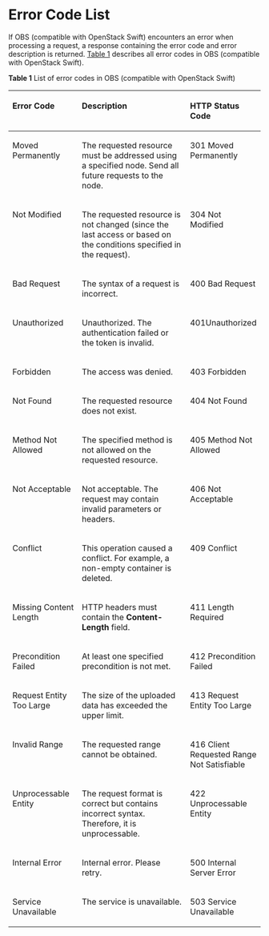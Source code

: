 # Error Code List<a name="obs_03_0013"></a>

If OBS \(compatible with OpenStack Swift\) encounters an error when processing a request, a response containing the error code and error description is returned.  [Table 1](error-code-list.md#table30733758)  describes all error codes in OBS \(compatible with OpenStack Swift\).

**Table  1**  List of error codes in OBS \(compatible with OpenStack Swift\)

<a name="table30733758"></a>
<table><thead align="left"><tr id="row56417443"><th class="cellrowborder" valign="top" width="27.852785278527854%" id="mcps1.2.4.1.1"><p id="p33985582"><a name="p33985582"></a><a name="p33985582"></a>Error Code</p>
</th>
<th class="cellrowborder" valign="top" width="45.904590459045906%" id="mcps1.2.4.1.2"><p id="p33314938"><a name="p33314938"></a><a name="p33314938"></a>Description</p>
</th>
<th class="cellrowborder" valign="top" width="26.242624262426244%" id="mcps1.2.4.1.3"><p id="p41181705"><a name="p41181705"></a><a name="p41181705"></a>HTTP Status Code</p>
</th>
</tr>
</thead>
<tbody><tr id="row4947497295325"><td class="cellrowborder" valign="top" width="27.852785278527854%" headers="mcps1.2.4.1.1 "><p id="p5371389395339"><a name="p5371389395339"></a><a name="p5371389395339"></a>Moved Permanently</p>
</td>
<td class="cellrowborder" valign="top" width="45.904590459045906%" headers="mcps1.2.4.1.2 "><p id="p5585811195339"><a name="p5585811195339"></a><a name="p5585811195339"></a>The requested resource must be addressed using a specified node. Send all future requests to the node.</p>
</td>
<td class="cellrowborder" valign="top" width="26.242624262426244%" headers="mcps1.2.4.1.3 "><p id="p2821317095339"><a name="p2821317095339"></a><a name="p2821317095339"></a>301 Moved Permanently</p>
</td>
</tr>
<tr id="row2578060295520"><td class="cellrowborder" valign="top" width="27.852785278527854%" headers="mcps1.2.4.1.1 "><p id="p785402295520"><a name="p785402295520"></a><a name="p785402295520"></a>Not Modified</p>
</td>
<td class="cellrowborder" valign="top" width="45.904590459045906%" headers="mcps1.2.4.1.2 "><p id="p326046869577"><a name="p326046869577"></a><a name="p326046869577"></a>The requested resource is not changed (since the last access or based on the conditions specified in the request).</p>
</td>
<td class="cellrowborder" valign="top" width="26.242624262426244%" headers="mcps1.2.4.1.3 "><p id="p5774263995520"><a name="p5774263995520"></a><a name="p5774263995520"></a>304 Not Modified</p>
</td>
</tr>
<tr id="row6566625616251"><td class="cellrowborder" valign="top" width="27.852785278527854%" headers="mcps1.2.4.1.1 "><p id="p1736655116251"><a name="p1736655116251"></a><a name="p1736655116251"></a>Bad Request</p>
</td>
<td class="cellrowborder" valign="top" width="45.904590459045906%" headers="mcps1.2.4.1.2 "><p id="p6451335316251"><a name="p6451335316251"></a><a name="p6451335316251"></a>The syntax of a request is incorrect.</p>
</td>
<td class="cellrowborder" valign="top" width="26.242624262426244%" headers="mcps1.2.4.1.3 "><p id="p5819912016251"><a name="p5819912016251"></a><a name="p5819912016251"></a>400 Bad Request</p>
</td>
</tr>
<tr id="row5079978216247"><td class="cellrowborder" valign="top" width="27.852785278527854%" headers="mcps1.2.4.1.1 "><p id="p2114171616247"><a name="p2114171616247"></a><a name="p2114171616247"></a>Unauthorized</p>
</td>
<td class="cellrowborder" valign="top" width="45.904590459045906%" headers="mcps1.2.4.1.2 "><p id="p3475744616247"><a name="p3475744616247"></a><a name="p3475744616247"></a>Unauthorized. The authentication failed or the token is invalid.</p>
</td>
<td class="cellrowborder" valign="top" width="26.242624262426244%" headers="mcps1.2.4.1.3 "><p id="p6388976516247"><a name="p6388976516247"></a><a name="p6388976516247"></a>401Unauthorized</p>
</td>
</tr>
<tr id="row129792029490"><td class="cellrowborder" valign="top" width="27.852785278527854%" headers="mcps1.2.4.1.1 "><p id="p329382789498"><a name="p329382789498"></a><a name="p329382789498"></a>Forbidden</p>
</td>
<td class="cellrowborder" valign="top" width="45.904590459045906%" headers="mcps1.2.4.1.2 "><p id="p507548299498"><a name="p507548299498"></a><a name="p507548299498"></a>The access was denied.</p>
</td>
<td class="cellrowborder" valign="top" width="26.242624262426244%" headers="mcps1.2.4.1.3 "><p id="p175005059498"><a name="p175005059498"></a><a name="p175005059498"></a>403 Forbidden</p>
</td>
</tr>
<tr id="row41964036101550"><td class="cellrowborder" valign="top" width="27.852785278527854%" headers="mcps1.2.4.1.1 "><p id="p43643764101550"><a name="p43643764101550"></a><a name="p43643764101550"></a>Not Found</p>
</td>
<td class="cellrowborder" valign="top" width="45.904590459045906%" headers="mcps1.2.4.1.2 "><p id="p45483976101550"><a name="p45483976101550"></a><a name="p45483976101550"></a>The requested resource does not exist.</p>
</td>
<td class="cellrowborder" valign="top" width="26.242624262426244%" headers="mcps1.2.4.1.3 "><p id="p60323433101550"><a name="p60323433101550"></a><a name="p60323433101550"></a>404 Not Found</p>
</td>
</tr>
<tr id="row6242678394912"><td class="cellrowborder" valign="top" width="27.852785278527854%" headers="mcps1.2.4.1.1 "><p id="p915417594926"><a name="p915417594926"></a><a name="p915417594926"></a>Method Not Allowed</p>
</td>
<td class="cellrowborder" valign="top" width="45.904590459045906%" headers="mcps1.2.4.1.2 "><p id="p329069194926"><a name="p329069194926"></a><a name="p329069194926"></a>The specified method is not allowed on the requested resource.</p>
</td>
<td class="cellrowborder" valign="top" width="26.242624262426244%" headers="mcps1.2.4.1.3 "><p id="p6521941294926"><a name="p6521941294926"></a><a name="p6521941294926"></a>405 Method Not Allowed</p>
</td>
</tr>
<tr id="row629030216328"><td class="cellrowborder" valign="top" width="27.852785278527854%" headers="mcps1.2.4.1.1 "><p id="p3975244516328"><a name="p3975244516328"></a><a name="p3975244516328"></a>Not Acceptable</p>
</td>
<td class="cellrowborder" valign="top" width="45.904590459045906%" headers="mcps1.2.4.1.2 "><p id="p6583150116328"><a name="p6583150116328"></a><a name="p6583150116328"></a>Not acceptable. The request may contain invalid parameters or headers.</p>
</td>
<td class="cellrowborder" valign="top" width="26.242624262426244%" headers="mcps1.2.4.1.3 "><p id="p3075138216328"><a name="p3075138216328"></a><a name="p3075138216328"></a>406 Not Acceptable</p>
</td>
</tr>
<tr id="row5812035916332"><td class="cellrowborder" valign="top" width="27.852785278527854%" headers="mcps1.2.4.1.1 "><p id="p1012863516332"><a name="p1012863516332"></a><a name="p1012863516332"></a>Conflict</p>
</td>
<td class="cellrowborder" valign="top" width="45.904590459045906%" headers="mcps1.2.4.1.2 "><p id="p1511313616332"><a name="p1511313616332"></a><a name="p1511313616332"></a>This operation caused a conflict. For example, a non-empty container is deleted.</p>
</td>
<td class="cellrowborder" valign="top" width="26.242624262426244%" headers="mcps1.2.4.1.3 "><p id="p1620452616332"><a name="p1620452616332"></a><a name="p1620452616332"></a>409 Conflict</p>
</td>
</tr>
<tr id="row18155865"><td class="cellrowborder" valign="top" width="27.852785278527854%" headers="mcps1.2.4.1.1 "><p id="p191517979501"><a name="p191517979501"></a><a name="p191517979501"></a>Missing Content Length</p>
</td>
<td class="cellrowborder" valign="top" width="45.904590459045906%" headers="mcps1.2.4.1.2 "><p id="p77917539501"><a name="p77917539501"></a><a name="p77917539501"></a>HTTP headers must contain the <strong id="b29365919"><a name="b29365919"></a><a name="b29365919"></a>Content-Length</strong> field.</p>
</td>
<td class="cellrowborder" valign="top" width="26.242624262426244%" headers="mcps1.2.4.1.3 "><p id="p271522579501"><a name="p271522579501"></a><a name="p271522579501"></a>411 Length Required</p>
</td>
</tr>
<tr id="row4485256995019"><td class="cellrowborder" valign="top" width="27.852785278527854%" headers="mcps1.2.4.1.1 "><p id="p1757512495024"><a name="p1757512495024"></a><a name="p1757512495024"></a>Precondition Failed</p>
</td>
<td class="cellrowborder" valign="top" width="45.904590459045906%" headers="mcps1.2.4.1.2 "><p id="p1429891595024"><a name="p1429891595024"></a><a name="p1429891595024"></a>At least one specified precondition is not met.</p>
</td>
<td class="cellrowborder" valign="top" width="26.242624262426244%" headers="mcps1.2.4.1.3 "><p id="p1736145595024"><a name="p1736145595024"></a><a name="p1736145595024"></a>412 Precondition Failed</p>
</td>
</tr>
<tr id="row3253737095128"><td class="cellrowborder" valign="top" width="27.852785278527854%" headers="mcps1.2.4.1.1 "><p id="p1828133995128"><a name="p1828133995128"></a><a name="p1828133995128"></a>Request Entity Too Large</p>
</td>
<td class="cellrowborder" valign="top" width="45.904590459045906%" headers="mcps1.2.4.1.2 "><p id="p439352995128"><a name="p439352995128"></a><a name="p439352995128"></a>The size of the uploaded data has exceeded the upper limit.</p>
</td>
<td class="cellrowborder" valign="top" width="26.242624262426244%" headers="mcps1.2.4.1.3 "><p id="p2033157995128"><a name="p2033157995128"></a><a name="p2033157995128"></a>413 Request Entity Too Large</p>
</td>
</tr>
<tr id="row10805699"><td class="cellrowborder" valign="top" width="27.852785278527854%" headers="mcps1.2.4.1.1 "><p id="p182616094948"><a name="p182616094948"></a><a name="p182616094948"></a>Invalid Range</p>
</td>
<td class="cellrowborder" valign="top" width="45.904590459045906%" headers="mcps1.2.4.1.2 "><p id="p1370124994948"><a name="p1370124994948"></a><a name="p1370124994948"></a>The requested range cannot be obtained.</p>
</td>
<td class="cellrowborder" valign="top" width="26.242624262426244%" headers="mcps1.2.4.1.3 "><p id="p3605941694948"><a name="p3605941694948"></a><a name="p3605941694948"></a>416 Client Requested Range Not Satisfiable</p>
</td>
</tr>
<tr id="row65677253"><td class="cellrowborder" valign="top" width="27.852785278527854%" headers="mcps1.2.4.1.1 "><p id="p5868878094718"><a name="p5868878094718"></a><a name="p5868878094718"></a>Unprocessable Entity</p>
</td>
<td class="cellrowborder" valign="top" width="45.904590459045906%" headers="mcps1.2.4.1.2 "><p id="p3211839494718"><a name="p3211839494718"></a><a name="p3211839494718"></a>The request format is correct but contains incorrect syntax. Therefore, it is unprocessable.</p>
</td>
<td class="cellrowborder" valign="top" width="26.242624262426244%" headers="mcps1.2.4.1.3 "><p id="p5545739194718"><a name="p5545739194718"></a><a name="p5545739194718"></a>422 Unprocessable Entity</p>
</td>
</tr>
<tr id="row35621584"><td class="cellrowborder" valign="top" width="27.852785278527854%" headers="mcps1.2.4.1.1 "><p id="p3719588595921"><a name="p3719588595921"></a><a name="p3719588595921"></a>Internal Error</p>
</td>
<td class="cellrowborder" valign="top" width="45.904590459045906%" headers="mcps1.2.4.1.2 "><p id="p6007671795921"><a name="p6007671795921"></a><a name="p6007671795921"></a>Internal error. Please retry.</p>
</td>
<td class="cellrowborder" valign="top" width="26.242624262426244%" headers="mcps1.2.4.1.3 "><p id="p3437588995921"><a name="p3437588995921"></a><a name="p3437588995921"></a>500 Internal Server Error</p>
</td>
</tr>
<tr id="row43121747"><td class="cellrowborder" valign="top" width="27.852785278527854%" headers="mcps1.2.4.1.1 "><p id="p2841710695921"><a name="p2841710695921"></a><a name="p2841710695921"></a>Service Unavailable</p>
</td>
<td class="cellrowborder" valign="top" width="45.904590459045906%" headers="mcps1.2.4.1.2 "><p id="p2008425695921"><a name="p2008425695921"></a><a name="p2008425695921"></a>The service is unavailable.</p>
</td>
<td class="cellrowborder" valign="top" width="26.242624262426244%" headers="mcps1.2.4.1.3 "><p id="p1621207995921"><a name="p1621207995921"></a><a name="p1621207995921"></a>503 Service Unavailable</p>
</td>
</tr>
</tbody>
</table>


